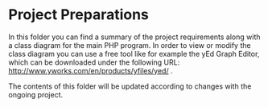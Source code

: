 # Project Preparations
In this folder you can find a summary of the project requirements along with a class diagram for the main PHP program. In order to view or modify the class diagram you can use a free tool like for example the yEd Graph Editor, which can be downloaded under the following URL: http://www.yworks.com/en/products/yfiles/yed/ .

The contents of this folder will be updated according to changes with the ongoing project.
